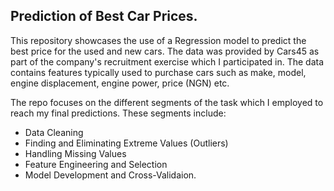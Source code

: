 ## Prediction of Best Car Prices.

This repository showcases the use of a Regression model to predict the best price for the used and new cars. The data was provided by Cars45 as part of the company's recruitment exercise which I participated in. The data contains features typically used to purchase cars such as make, model, engine displacement, engine power, price (NGN) etc.

The repo focuses on the different segments of the task which I employed to reach my final predictions. These segments include:
- Data Cleaning
- Finding and Eliminating Extreme Values (Outliers)
- Handling Missing Values
- Feature Engineering and Selection
- Model Development and Cross-Validaion.
